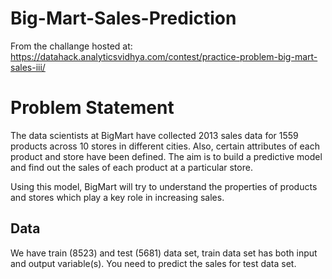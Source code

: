 # Big-Mart-Sales-Prediction

From the challange hosted at: https://datahack.analyticsvidhya.com/contest/practice-problem-big-mart-sales-iii/
# Problem Statement

The data scientists at BigMart have collected 2013 sales data for 1559 products across 10 stores in different cities. Also, certain attributes of each product and store have been defined. The aim is to build a predictive model and find out the sales of each product at a particular store.

Using this model, BigMart will try to understand the properties of products and stores which play a key role in increasing sales.

## Data
We have train (8523) and test (5681) data set, train data set has both input and output variable(s). You need to predict the sales for test data set.

